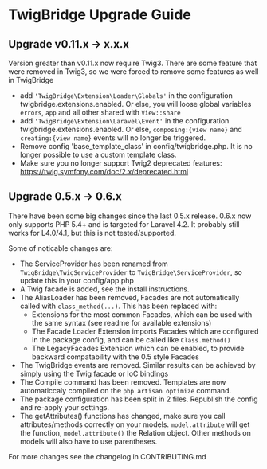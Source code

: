 # TwigBridge Upgrade Guide

## Upgrade v0.11.x -> x.x.x
Version greater than v0.11.x now require Twig3. There are some feature that were removed in Twig3, so we were forced to remove some features as well in TwigBridge 

 - add `'TwigBridge\Extension\Loader\Globals'` in the configuration twigbridge.extensions.enabled. Or else, you will loose global variables `errors`, `app` and all other shared with `View::share`
 - add `'TwigBridge\Extension\Laravel\Event'` in the configuration twigbridge.extensions.enabled. Or else, `composing:{view name}` and `creating:{view name}` events will no longer be triggered.
 - Remove config 'base_template_class' in config/twigbridge.php. It is no longer possible to use a custom template class.
 - Make sure you no longer support Twig2 deprecated features: https://twig.symfony.com/doc/2.x/deprecated.html

## Upgrade 0.5.x -> 0.6.x

There have been some big changes since the last 0.5.x release. 0.6.x now only supports PHP 5.4+ and is targeted for Laravel 4.2. It probably still works for L4.0/4.1, but this is not tested/supported.

Some of noticable changes are: 
 - The ServiceProvider has been renamed from `TwigBridge\TwigServiceProvider` to `TwigBridge\ServiceProvider`, so update this in your config/app.php
 - A Twig facade is added, see the install instructions.
 - The AliasLoader has been removed, Facades are not automatically called with `class_method(...)`. This has been replaced with:
   * Extensions for the most common Facades, which can be used with the same syntax (see readme for available extensions)
   * The Facade Loader Extension imports Facades which are configured in the package config, and can be called like `Class.method()`
   * The LegacyFacades Extension which can be enabled, to provide backward compatability with the 0.5 style Facades
 - The TwigBridge events are removed. Similar results can be achieved by simply using the Twig facade or IoC bindings
 - The Compile command has been removed. Templates are now automaticcaly compiled on the `php artisan optimize` command.
 - The package configuration has been split in 2 files. Republish the config and re-apply your settings.
 - The getAttributes() functions has changed, make sure you call attributes/methods correctly on your models. `model.attribute` will get the function, `model.attribute()` the Relation object. Other methods on models will also have to use parentheses.
 
For more changes see the changelog in CONTRIBUTING.md
